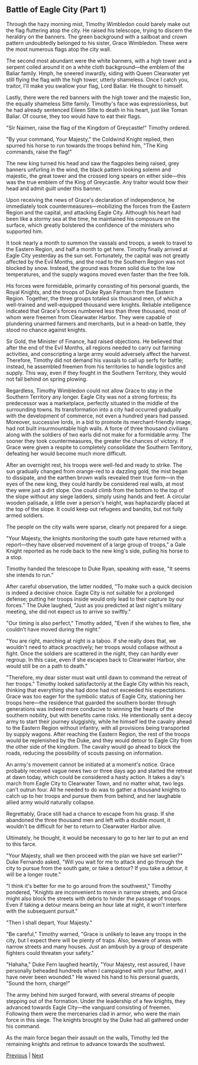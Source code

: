 ## Battle of Eagle City (Part 1)
Through the hazy morning mist, Timothy Wimbledon could barely make out the flag fluttering atop the city. He raised his telescope, trying to discern the heraldry on the banners. The green background with a sailboat and crown pattern undoubtedly belonged to his sister, Grace Wimbledon. These were the most numerous flags atop the city wall.



The second most abundant were the white banners, with a high tower and a serpent coiled around it on a white cloth background—the emblem of the Baliar family. Hmph, he sneered inwardly, siding with Queen Clearwater yet still flying the flag with the high tower, utterly shameless. Once I catch you, traitor, I'll make you swallow your flag, Lord Baliar. He thought to himself.



Lastly, there were the red banners with the high tower and the majestic lion, the equally shameless Sitte family. Timothy's face was expressionless, but he had already sentenced Eileen Sitte to death in his heart, just like Toman Baliar. Of course, they too would have to eat their flags.



"Sir Naimen, raise the flag of the Kingdom of Greycastle!" Timothy ordered.



"By your command, Your Majesty," the Coldwind Knight replied, then spurred his horse to run towards the troops behind him, "The King commands, raise the flag!"



The new king turned his head and saw the flagpoles being raised, grey banners unfurling in the wind, the black pattern looking solemn and majestic, the great tower and the crossed long spears on either side—this was the true emblem of the King of Greycastle. Any traitor would bow their head and admit guilt under this banner.



Upon receiving the news of Grace's declaration of independence, he immediately took countermeasures—mobilizing the forces from the Eastern Region and the capital, and attacking Eagle City. Although his heart had been like a stormy sea at the time, he maintained his composure on the surface, which greatly bolstered the confidence of the ministers who supported him.



It took nearly a month to summon the vassals and troops, a week to travel to the Eastern Region, and half a month to get here. Timothy finally arrived at Eagle City yesterday as the sun set. Fortunately, the capital was not greatly affected by the Evil Months, and the road to the Southern Region was not blocked by snow. Instead, the ground was frozen solid due to the low temperatures, and the supply wagons moved even faster than the free folk.



His forces were formidable, primarily consisting of his personal guards, the Royal Knights, and the troops of Duke Ryan Farman from the Eastern Region. Together, the three groups totaled six thousand men, of which a well-trained and well-equipped thousand were knights. Reliable intelligence indicated that Grace's forces numbered less than three thousand, most of whom were freemen from Clearwater Harbor. They were capable of plundering unarmed farmers and merchants, but in a head-on battle, they stood no chance against knights.



Sir Gold, the Minister of Finance, had raised objections. He believed that after the end of the Evil Months, all regions needed to carry out farming activities, and conscripting a large army would adversely affect the harvest. Therefore, Timothy did not demand his vassals to call up serfs for battle; instead, he assembled freemen from his territories to handle logistics and supply. This way, even if they fought in the Southern Territory, they would not fall behind on spring plowing.



Regardless, Timothy Wimbledon could not allow Grace to stay in the Southern Territory any longer. Eagle City was not a strong fortress; its predecessor was a marketplace, perfectly situated in the middle of the surrounding towns. Its transformation into a city had occurred gradually with the development of commerce, not even a hundred years had passed. Moreover, successive lords, in a bid to promote its merchant-friendly image, had not built insurmountable high walls. A force of three thousand civilians along with the soldiers of two earls did not make for a formidable army. The sooner they took countermeasures, the greater the chances of victory. If Grace were given a respite to completely consolidate the Southern Territory, defeating her would become much more difficult.



After an overnight rest, his troops were well-fed and ready to strike. The sun gradually changed from orange-red to a dazzling gold, the mist began to dissipate, and the earthen brown walls revealed their true form—in the eyes of the new king, they could hardly be considered real walls, at most they were just a dirt slope. One could climb from the bottom to the top of the slope without any siege ladders, simply using hands and feet. A circular wooden palisade, a little over a person's height, was haphazardly placed at the top of the slope. It could keep out refugees and bandits, but not fully armed soldiers.



The people on the city walls were sparse, clearly not prepared for a siege.



"Your Majesty, the knights monitoring the south gate have returned with a report—they have observed movement of a large group of troops," a Gale Knight reported as he rode back to the new king's side, pulling his horse to a stop.



Timothy handed the telescope to Duke Ryan, speaking with ease, "It seems she intends to run."



After careful observation, the latter nodded, "To make such a quick decision is indeed a decisive choice. Eagle City is not suitable for a prolonged defense; putting her troops inside would only lead to their capture by our forces." The Duke laughed, "Just as you predicted at last night's military meeting, she did not expect us to arrive so swiftly."



"Our timing is also perfect," Timothy added, "Even if she wishes to flee, she couldn't have moved during the night."



"You are right, marching at night is a taboo. If she really does that, we wouldn't need to attack proactively; her troops would collapse without a fight. Once the soldiers are scattered in the night, they can hardly ever regroup. In this case, even if she escapes back to Clearwater Harbor, she would still be on a path to death."



"Therefore, my dear sister must wait until dawn to command the retreat of her troops." Timothy looked satisfactorily at the Eagle City within his reach, thinking that everything she had done had not exceeded his expectations. Grace was too eager for the symbolic status of Eagle City, stationing her troops here—the residence that guarded the southern border through generations was indeed more conducive to winning the hearts of the southern nobility, but with benefits came risks. He intentionally sent a decoy army to start their journey sluggishly, while he himself led the cavalry ahead to the Eastern Region without infantry, with all provisions being transported by supply wagons. After reaching the Eastern Region, the rest of the troops would be replenished by the Duke, and they would detour to Eagle City from the other side of the kingdom. The cavalry would go ahead to block the roads, reducing the possibility of scouts passing on information.



An army's movement cannot be initiated at a moment's notice. Grace probably received vague news two or three days ago and started the retreat at dawn today, which could be considered a hasty action. It takes a day's march from Eagle City to Clearwater Town, and no matter what, two legs can't outrun four. All he needed to do was to gather a thousand knights to catch up to her troops and pursue them from behind, and her laughable allied army would naturally collapse.



Regrettably, Grace still had a chance to escape from his grasp. If she abandoned the three thousand men and left with a double mount, it wouldn't be difficult for her to return to Clearwater Harbor alive.



Ultimately, he thought, it would be necessary to go to her lair to put an end to this farce.



"Your Majesty, shall we then proceed with the plan we have set earlier?" Duke Fernando asked, "Will you wait for me to attack and go through the city to pursue from the south gate, or take a detour? If you take a detour, it will be a longer route."



"I think it's better for me to go around from the southwest," Timothy pondered, "Knights are inconvenient to move in narrow streets, and Grace might also block the streets with debris to hinder the passage of troops. Even if taking a detour means being an hour late at night, it won't interfere with the subsequent pursuit."



"Then I shall depart, Your Majesty."



"Be careful," Timothy warned, "Grace is unlikely to leave any troops in the city, but I expect there will be plenty of traps. Also, beware of areas with narrow streets and many houses. Just an ambush by a group of desperate fighters could threaten your safety."



"Hahaha," Duke Fern laughed heartily, "Your Majesty, rest assured, I have personally beheaded hundreds when I campaigned with your father, and I have never been wounded." He waved his hand to his personal guards, "Sound the horn, charge!"



The army behind him surged forward, with several streams of people stepping out of the formation. Under the leadership of a few knights, they advanced towards Eagle City—the vanguard consisting of freemen. Following them were the mercenaries clad in armor, who were the main force in this siege. The knights brought by the Duke had all gathered under his command.



As the main force began their assault on the walls, Timothy led the remaining knights and retinue to advance towards the southwest.





[Previous](CH0109.md) | [Next](CH0111.md)
